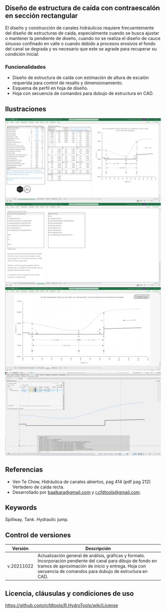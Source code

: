 ## Diseño de estructura de caída con contraescalón en sección rectangular

El diseño y construcción de canales hidráulicos requiere frecuentemente del diseño de estructuras de caída, especialmente cuando se busca ajustar o mantener la pendiente de diseño, cuando no se realiza el diseño de cauce sinuoso confinado en valle o cuando debido a procesos erosivos el fondo del canal se degrada y es necesario que este se agrade para recuperar su condición inicial.


### Funcionalidades

* Diseño de estructura de caída con estimación de altura de escalón requerida para control de resalto y dimensionamiento.
* Esquema de perfil en hoja de diseño.
* Hoja con secuencia de comandos para dubujo de estructura en CAD.


## Ilustraciones

![R.HydroTools.DisenoEstructuraCaidaConContraescalon.Screenshot1](https://github.com/rcfdtools/R.HydroTools/blob/main/DisenoEstructuraCaidaConContraescalon/Screenshot/Screenshot1.png)
![R.HydroTools.DisenoEstructuraCaidaConContraescalon.Screenshot2](https://github.com/rcfdtools/R.HydroTools/blob/main/DisenoEstructuraCaidaConContraescalon/Screenshot/Screenshot2.png)
![R.HydroTools.DisenoEstructuraCaidaConContraescalon.Screenshot3](https://github.com/rcfdtools/R.HydroTools/blob/main/DisenoEstructuraCaidaConContraescalon/Screenshot/Screenshot3.png)
![R.HydroTools.DisenoEstructuraCaidaConContraescalon.Screenshot4](https://github.com/rcfdtools/R.HydroTools/blob/main/DisenoEstructuraCaidaConContraescalon/Screenshot/Screenshot4.png)


## Referencias

* Ven Te Chow, Hidráulica de canales abiertos, pag 414 (pdf pag 212) Vertedero de caída recta.
* Desarrollado por baalkara@gmail.com y r.cfdtools@gmail.com.


## Keywords
Spillway. Tank. Hydraulic jump.


## Control de versiones

Versión | Descripción
--- | ---
| v.20211022 | Actualización general de análisis, gráficas y formato. Incorporación pendiente del canal para dibujo de fondo en tramos de aproximación de inicio y entrega. Hoja con secuencia de comandos para dubujo de estructura en CAD.


## Licencia, cláusulas y condiciones de uso
https://github.com/rcfdtools/R.HydroTools/wiki/License



